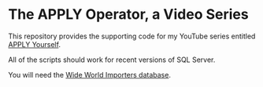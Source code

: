 # The APPLY Operator, a Video Series

This repository provides the supporting code for my YouTube series entitled [APPLY Yourself](https://www.youtube.com/playlist?list=PLeWL8zChJ2uveVQE2foFNZsF_9PeVA3_f).

All of the scripts should work for recent versions of SQL Server.

You will need the [Wide World Importers database](https://learn.microsoft.com/en-us/sql/samples/wide-world-importers-oltp-install-configure?view=sql-server-ver16).